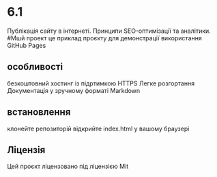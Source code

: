 # 6.1
Публікація сайту в інтернеті. Принципи SEO-оптимізації та аналітики.
#Мшй проект
це приклад проєкту для демонстрації використання GitHub Pages
## особливості
безкоштовний хостинг із підртимкою HTTPS
Легке розгортання
Документація у зручному форматі Markdown
## встановлення 
клонейте репозиторій
відкрийте index.html у вашому браузері
## Ліцензія 
Цей проєкт ліцензовано під ліцензією Mit